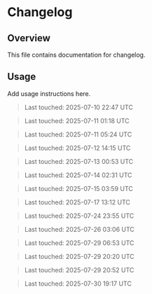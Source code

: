 # Changelog

## Overview

This file contains documentation for changelog.

## Usage

Add usage instructions here.

> Last touched: 2025-07-10 22:47 UTC

> Last touched: 2025-07-11 01:18 UTC

> Last touched: 2025-07-11 05:24 UTC

> Last touched: 2025-07-12 14:15 UTC

> Last touched: 2025-07-13 00:53 UTC

> Last touched: 2025-07-14 02:31 UTC

> Last touched: 2025-07-15 03:59 UTC

> Last touched: 2025-07-17 13:12 UTC

> Last touched: 2025-07-24 23:55 UTC

> Last touched: 2025-07-26 03:06 UTC

> Last touched: 2025-07-29 06:53 UTC

> Last touched: 2025-07-29 20:20 UTC

> Last touched: 2025-07-29 20:52 UTC

> Last touched: 2025-07-30 19:17 UTC
